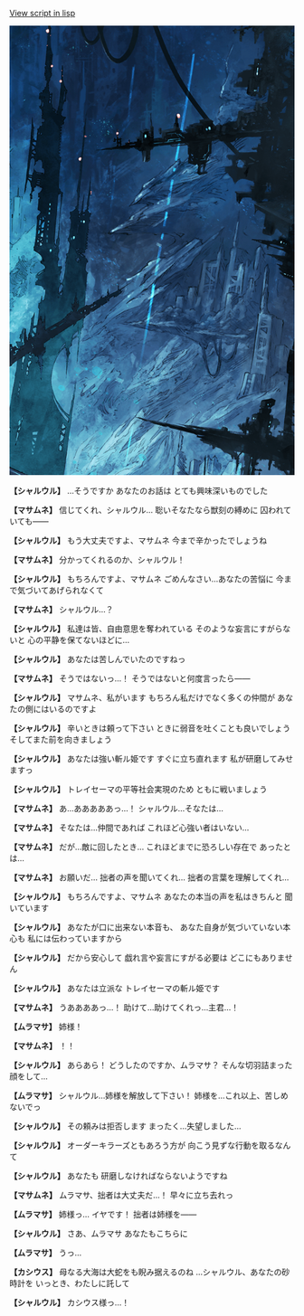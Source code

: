 [View script in lisp](../scripts/101003050.txt)

![underground_world_1.png](../images/backgrounds/underground_world_1.png)

**【シャルウル】**
…そうですか
あなたのお話は
とても興味深いものでした

**【マサムネ】**
信じてくれ、シャルウル…
聡いそなたなら獣刻の縛めに
囚われていても――

**【シャルウル】**
もう大丈夫ですよ、マサムネ
今まで辛かったでしょうね

**【マサムネ】**
分かってくれるのか、シャルウル！

**【シャルウル】**
もちろんですよ、マサムネ
ごめんなさい…あなたの苦悩に
今まで気づいてあげられなくて

**【マサムネ】**
シャルウル…？

**【シャルウル】**
私達は皆、自由意思を奪われている
そのような妄言にすがらないと
心の平静を保てないほどに…

**【シャルウル】**
あなたは苦しんでいたのですねっ

**【マサムネ】**
そうではないっ…！
そうではないと何度言ったら――

**【シャルウル】**
マサムネ、私がいます
もちろん私だけでなく多くの仲間が
あなたの側にはいるのですよ

**【シャルウル】**
辛いときは頼って下さい
ときに弱音を吐くことも良いでしょう
そしてまた前を向きましょう

**【シャルウル】**
あなたは強い斬ル姫です
すぐに立ち直れます
私が研磨してみせますっ

**【シャルウル】**
トレイセーマの平等社会実現のため
ともに戦いましょう

**【マサムネ】**
あ…あああああっ…！
シャルウル…そなたは…

**【マサムネ】**
そなたは…仲間であれば
これほど心強い者はいない…

**【マサムネ】**
だが…敵に回したとき…
これほどまでに恐ろしい存在で
あったとは…

**【マサムネ】**
お願いだ…
拙者の声を聞いてくれ…
拙者の言葉を理解してくれ…

**【シャルウル】**
もちろんですよ、マサムネ
あなたの本当の声を私はきちんと
聞いています

**【シャルウル】**
あなたが口に出来ない本音も、
あなた自身が気づいていない本心も
私には伝わっていますから

**【シャルウル】**
だから安心して
戯れ言や妄言にすがる必要は
どこにもありません

**【シャルウル】**
あなたは立派な
トレイセーマの斬ル姫です

**【マサムネ】**
うああああっ…！
助けて…助けてくれっ…主君…！

**【ムラマサ】**
姉様！

**【マサムネ】**
！！

**【シャルウル】**
あらあら！
どうしたのですか、ムラマサ？
そんな切羽詰まった顔をして…

**【ムラマサ】**
シャルウル…姉様を解放して下さい！
姉様を…これ以上、苦しめないでっ

**【シャルウル】**
その頼みは拒否します
まったく…失望しました…

**【シャルウル】**
オーダーキラーズともあろう方が
向こう見ずな行動を取るなんて

**【シャルウル】**
あなたも
研磨しなければならないようですね

**【マサムネ】**
ムラマサ、拙者は大丈夫だ…！
早々に立ち去れっ

**【ムラマサ】**
姉様っ…
イヤです！
拙者は姉様を――

**【シャルウル】**
さあ、ムラマサ
あなたもこちらに

**【ムラマサ】**
うっ…

**【カシウス】**
母なる大海は大蛇をも睨み据えるのね
…シャルウル、あなたの砂時計を
いっとき、わたしに託して

**【シャルウル】**
カシウス様っ…！